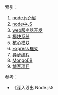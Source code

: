 索引：

1. [node.js介绍](./node.js介绍.md)
2. [node中JS](./node中JS.md)
3. [web服务器开发](./web服务器开发.md)
4. [模块系统](./模块系统.md)
5. [核心模块](./核心模块.md)
6. [Express 框架](./Express框架.md)
7. [异步编程](./异步编程.md)
8. [MongoDB](./MongoDB.md)
9. [博客项目](./博客项目.md)

参考：

* 《深入浅出 Node.js》
